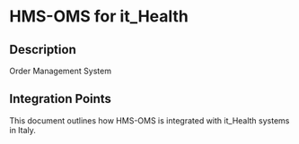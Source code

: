 # HMS-OMS for it_Health

## Description

Order Management System

## Integration Points

This document outlines how HMS-OMS is integrated with it_Health systems in Italy.
